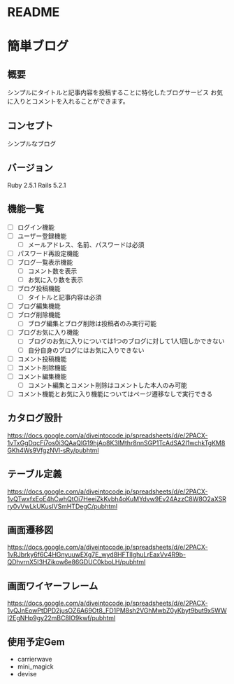 # README

# 簡単ブログ

## 概要
シンプルにタイトルと記事内容を投稿することに特化したブログサービス
お気に入りとコメントを入れることができます。

## コンセプト
シンプルなブログ

## バージョン
Ruby 2.5.1
Rails 5.2.1

## 機能一覧
- [ ] ログイン機能
- [ ] ユーザー登録機能
  - [ ] メールアドレス、名前、パスワードは必須
- [ ] パスワード再設定機能
- [ ] ブログ一覧表示機能
  - [ ] コメント数を表示
  - [ ] お気に入り数を表示
- [ ] ブログ投稿機能
  - [ ] タイトルと記事内容は必須
- [ ] ブログ編集機能
- [ ] ブログ削除機能
  - [ ] ブログ編集とブログ削除は投稿者のみ実行可能
- [ ] ブログお気に入り機能
  - [ ] ブログのお気に入りについては1つのブログに対して1人1回しかできない
  - [ ] 自分自身のブログにはお気に入りできない
- [ ] コメント投稿機能
- [ ] コメント削除機能
- [ ] コメント編集機能
  - [ ] コメント編集とコメント削除はコメントした本人のみ可能
- [ ] コメント機能とお気に入り機能についてはページ遷移なしで実行できる

## カタログ設計
https://docs.google.com/a/diveintocode.jp/spreadsheets/d/e/2PACX-1vTxGgDqcFi7os0i3QAaQlG19hjAo8K3lMthr8nnSGP1TcAdSA2I1wchkTgKM8GKh4Ws9VfgzNVl-sRy/pubhtml

## テーブル定義
https://docs.google.com/a/diveintocode.jp/spreadsheets/d/e/2PACX-1vQTwxfxEoE4hCwhQtOi7HeeiZkKvbh4oKuMYdvw9Ev24AzzC8W8O2aXSRry0vVwLkUKusIVSmHTDegC/pubhtml

## 画面遷移図
https://docs.google.com/a/diveintocode.jp/spreadsheets/d/e/2PACX-1vRJbrky6f6C4HGnyuuwEXg7E_wyd8HFTlIghuLrEaxVv4R9b-QDhvrnX5I3HZikow6e86GDUC0kboLH/pubhtml

## 画面ワイヤーフレーム
https://docs.google.com/a/diveintocode.jp/spreadsheets/d/e/2PACX-1vQJnEowPtDPD2jusOZ6A69Ot8_FD1PM8sh2VGhMwbZ0yKbyt9but9x5WWI2EgNHp9gy22mBC8IO9kwf/pubhtml

## 使用予定Gem
* carrierwave
* mini_magick
* devise
